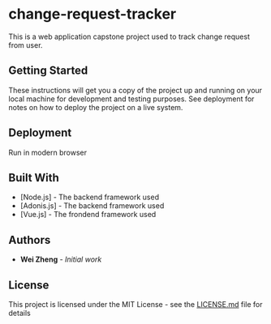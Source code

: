 # change-request-tracker
This is a web application capstone project used to track change request from user.

## Getting Started

These instructions will get you a copy of the project up and running on your local machine for development and testing purposes. See deployment for notes on how to deploy the project on a live system.



## Deployment

Run in modern browser


## Built With
* [Node.js] - The backend framework used
* [Adonis.js] - The backend framework used
* [Vue.js] - The frondend framework used


## Authors

* **Wei Zheng** - *Initial work* 

## License

This project is licensed under the MIT License - see the [LICENSE.md](LICENSE.md) file for details


